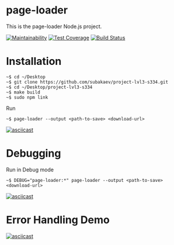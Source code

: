 # page-loader
This is the page-loader Node.js project.

[![Maintainability](https://api.codeclimate.com/v1/badges/0cd9e06df7f14f65d9cc/maintainability)](https://codeclimate.com/github/subakaev/project-lvl3-s334/maintainability)
[![Test Coverage](https://api.codeclimate.com/v1/badges/0cd9e06df7f14f65d9cc/test_coverage)](https://codeclimate.com/github/subakaev/project-lvl3-s334/test_coverage)
[![Build Status](https://travis-ci.org/subakaev/project-lvl3-s334.svg?branch=master)](https://travis-ci.org/subakaev/project-lvl3-s334)

# Installation

```
~$ cd ~/Desktop
~$ git clone https://github.com/subakaev/project-lvl3-s334.git
~$ cd ~/Desktop/project-lvl3-s334
~$ make build
~$ sudo npm link
```

Run
```
~$ page-loader --output <path-to-save> <download-url>
```

[![asciicast](https://asciinema.org/a/3iyffrTU2c6ZPF5CnyleGx7Hu.png)](https://asciinema.org/a/3iyffrTU2c6ZPF5CnyleGx7Hu)

# Debugging

Run in Debug mode

```
~$ DEBUG="page-loader:*" page-loader --output <path-to-save> <download-url>
```

[![asciicast](https://asciinema.org/a/f6DTsndrpXEq6HnnBLZ67laHO.png)](https://asciinema.org/a/f6DTsndrpXEq6HnnBLZ67laHO)

# Error Handling Demo

[![asciicast](https://asciinema.org/a/UdYh1Dmo7BJMyRxcB0aVE2vac.png)](https://asciinema.org/a/UdYh1Dmo7BJMyRxcB0aVE2vac)
